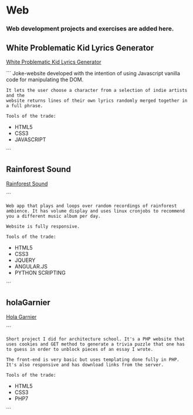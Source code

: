 # Web 
<h3> Web development projects and exercises are added here.</h3>

<h2> White Problematic Kid Lyrics Generator </h2>
<a href="http://whiteproblematickid-lyricsgenerator.com">White Problematic Kid Lyrics Generator</a>

´´´
	Joke-website developed with the intention of using Javascript vanilla code for 
	manipulating the DOM.

	It lets the user choose a character from a selection of indie artists and the
	website returns lines of their own lyrics randomly merged together in a full phrase.

	Tools of the trade:

- HTML5
- CSS3
- JAVASCRIPT
	
´´´

<h2> Rainforest Sound </h2> 
<a href="http://www.rainforestsound.com">Rainforest Sound</a>

´´´

	Web app that plays and loops over random recordings of rainforest ambience. It has volume display and uses linux cronjobs to recommend you a different music album per day.

	Website is fully responsive.

	Tools of the trade:

- HTML5
- CSS3
- JQUERY
- ANGULAR.JS
- PYTHON SCRIPTING

´´´

<h2> holaGarnier </h2> 
<a href="http://holagarnier.xyz">Hola Garnier</a>

´´´

	Short project I did for architecture school. It's a PHP website that uses cookies and GET method to generate a trivia puzzle that one has to guess in order to unblock pieces of an essay I wrote.

	The front-end is very basic but uses templating done fully in PHP. It's also responsive and has download links from the server.

	Tools of the trade:


- HTML5
- CSS3
- PHP7

´´´